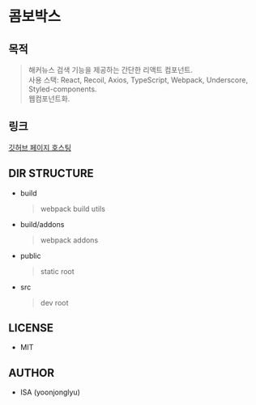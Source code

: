 # 콤보박스


## 목적

> 해커뉴스 검색 기능을 제공하는 간단한 리액트 컴포넌트.  
> 사용 스택: React, Recoil, Axios, TypeScript, Webpack, Underscore, Styled-components.  
> 웹컴포넌트화.

## 링크
[깃허브 페이지 호스팅](https://yoonjonglyu.github.io/auto_complete/)

## DIR STRUCTURE

- build
  > webpack build utils
- build/addons
  > webpack addons
- public
  > static root
- src
  > dev root

## LICENSE

- MIT

## AUTHOR

- ISA (yoonjonglyu)
